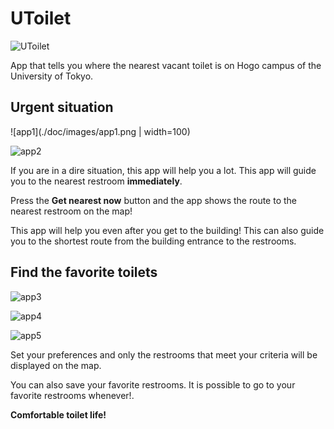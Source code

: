# UToilet

![UToilet](./assets/images/splash.png)

App that tells you where the nearest vacant toilet is on Hogo campus of the University of Tokyo.

## Urgent situation

![app1](./doc/images/app1.png | width=100)

![app2](./doc/images/app2.png)

If you are in a dire situation, this app will help you a lot. This app will guide you to the nearest restroom **immediately**.

Press the **Get nearest now** button and the app shows the route to the nearest restroom on the map!

This app will help you even after you get to the building! This can also guide you to the shortest route from the building entrance to the restrooms.

## Find the favorite toilets

![app3](./doc/images/app3.png)

![app4](./doc/images/app4.png)

![app5](./doc/images/app5.png)

Set your preferences and only the restrooms that meet your criteria will be displayed on the map.

You can also save your favorite restrooms. It is possible to go to your favorite restrooms whenever!.

**Comfortable toilet life!**
